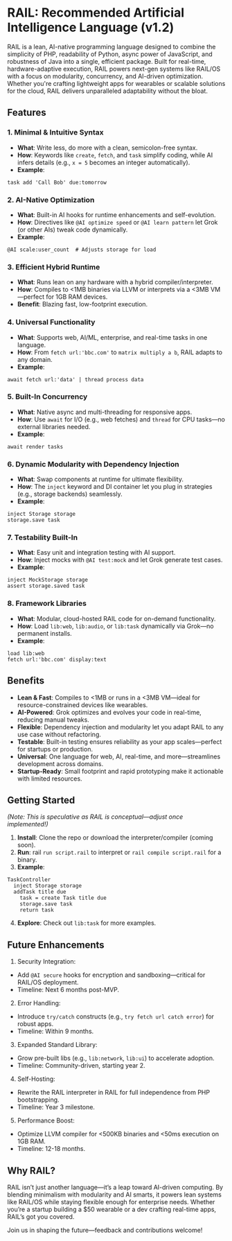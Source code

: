 # RAIL: Recommended Artificial Intelligence Language (v1.2)

RAIL is a lean, AI-native programming language designed to combine the simplicity of PHP, readability of Python, async power of JavaScript, and robustness of Java into a single, efficient package. Built for real-time, hardware-adaptive execution, RAIL powers next-gen systems like RAIL/OS with a focus on modularity, concurrency, and AI-driven optimization. Whether you're crafting lightweight apps for wearables or scalable solutions for the cloud, RAIL delivers unparalleled adaptability without the bloat.

## Features

### 1. Minimal & Intuitive Syntax

- **What**: Write less, do more with a clean, semicolon-free syntax.  
- **How**: Keywords like `create`, `fetch`, and `task` simplify coding, while AI infers details (e.g., `x = 5` becomes an integer automatically).  
- **Example**:  

```
task add 'Call Bob' due:tomorrow
```

### 2. AI-Native Optimization

- **What**: Built-in AI hooks for runtime enhancements and self-evolution.  
- **How**: Directives like `@AI optimize speed` or `@AI learn pattern` let Grok (or other AIs) tweak code dynamically.  
- **Example**: 
```
@AI scale:user_count  # Adjusts storage for load
```

### 3. Efficient Hybrid Runtime

- **What**: Runs lean on any hardware with a hybrid compiler/interpreter.  
- **How**: Compiles to <1MB binaries via LLVM or interprets via a <3MB VM—perfect for 1GB RAM devices.  
- **Benefit**: Blazing fast, low-footprint execution.

### 4. Universal Functionality

- **What**: Supports web, AI/ML, enterprise, and real-time tasks in one language.  
- **How**: From `fetch url:'bbc.com'` to `matrix multiply a b`, RAIL adapts to any domain.  
- **Example**:  
```
await fetch url:'data' | thread process data
```

### 5. Built-In Concurrency

- **What**: Native async and multi-threading for responsive apps.  
- **How**: Use `await` for I/O (e.g., web fetches) and `thread` for CPU tasks—no external libraries needed.  
- **Example**: 
```
await render tasks
```

### 6. Dynamic Modularity with Dependency Injection

- **What**: Swap components at runtime for ultimate flexibility.  
- **How**: The `inject` keyword and DI container let you plug in strategies (e.g., storage backends) seamlessly.  
- **Example**: 

```
inject Storage storage
storage.save task
```

### 7. Testability Built-In

- **What**: Easy unit and integration testing with AI support.  
- **How**: Inject mocks with `@AI test:mock` and let Grok generate test cases.  
- **Example**: 
```
inject MockStorage storage
assert storage.saved task
```

### 8. Framework Libraries

- **What**: Modular, cloud-hosted RAIL code for on-demand functionality.  
- **How**: Load `lib:web`, `lib:audio`, or `lib:task` dynamically via Grok—no permanent installs.  
- **Example**: 
```
load lib:web
fetch url:'bbc.com' display:text
```

## Benefits

- **Lean & Fast**: Compiles to <1MB or runs in a <3MB VM—ideal for resource-constrained devices like wearables.  
- **AI-Powered**: Grok optimizes and evolves your code in real-time, reducing manual tweaks.  
- **Flexible**: Dependency injection and modularity let you adapt RAIL to any use case without refactoring.  
- **Testable**: Built-in testing ensures reliability as your app scales—perfect for startups or production.  
- **Universal**: One language for web, AI, real-time, and more—streamlines development across domains.  
- **Startup-Ready**: Small footprint and rapid prototyping make it actionable with limited resources.

## Getting Started

*(Note: This is speculative as RAIL is conceptual—adjust once implemented!)*


1. **Install**: Clone the repo or download the interpreter/compiler (coming soon).  
2. **Run**: rail `run script.rail` to interpret or `rail compile script.rail` for a binary.  
3. **Example**:

```
TaskController
  inject Storage storage
  addTask title due
    task = create Task title due
    storage.save task
    return task
```

4. **Explore**: Check out `lib:task` for more examples.

## Future Enhancements

1. Security Integration:  
 - Add `@AI secure` hooks for encryption and sandboxing—critical for RAIL/OS deployment.  
 - Timeline: Next 6 months post-MVP.
2. Error Handling:  
 - Introduce `try/catch` constructs (e.g., `try fetch url catch error`) for robust apps.  
 - Timeline: Within 9 months.
3. Expanded Standard Library:  
 - Grow pre-built libs (e.g., `lib:network`, `lib:ui`) to accelerate adoption.  
 - Timeline: Community-driven, starting year 2.
4. Self-Hosting:  
 - Rewrite the RAIL interpreter in RAIL for full independence from PHP bootstrapping.  
 - Timeline: Year 3 milestone.
5. Performance Boost:  
 - Optimize LLVM compiler for <500KB binaries and <50ms execution on 1GB RAM.  
 - Timeline: 12-18 months.

## Why RAIL?

RAIL isn’t just another language—it’s a leap toward AI-driven computing. By blending minimalism with modularity and AI smarts, it powers lean systems like RAIL/OS while staying flexible enough for enterprise needs. Whether you’re a startup building a $50 wearable or a dev crafting real-time apps, RAIL’s got you covered.

Join us in shaping the future—feedback and contributions welcome!
